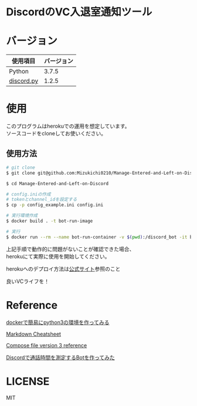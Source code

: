 # DiscordのVC入退室通知ツール

# バージョン

使用項目 | バージョン
-- | --
Python | 3.7.5
[discord.py](https://discordpy.readthedocs.io/ja/latest/) | 1.2.5

# 使用

このプログラムはherokuでの運用を想定しています。  
ソースコードをcloneしてお使いください。

## 使用方法

```bash
# git clone
$ git clone git@github.com:Mizukichi0210/Manage-Entered-and-Left-on-Discord.git

$ cd Manage-Entered-and-Left-on-Discord

# config.iniの作成
# tokenとchannel_idを設定する
$ cp -p config_example.ini config.ini

# 実行環境作成
$ docker build . -t bot-run-image

# 実行
$ docker run --rm --name bot-run-container -v $(pwd):/discord_bot -it bot-run-image /bin/ash
```

上記手順で動作的に問題がないことが確認できた場合、  
herokuにて実際に使用を開始してください。

herokuへのデプロイ方法は[公式サイト](https://jp.heroku.com/home)参照のこと

良いVCライフを！

# Reference
[dockerで簡易にpython3の環境を作ってみる](https://qiita.com/reflet/items/4b3f91661a54ec70a7dc)

[Markdown Cheatsheet](https://github.com/adam-p/markdown-here/wiki/Markdown-Cheatsheet)

[Compose file version 3 reference](https://docs.docker.com/compose/compose-file/)

[Discordで通話時間を測定するBotを作ってみた](https://qiita.com/tokkq/items/311aa297175b9cf7f946)

# LICENSE
MIT
